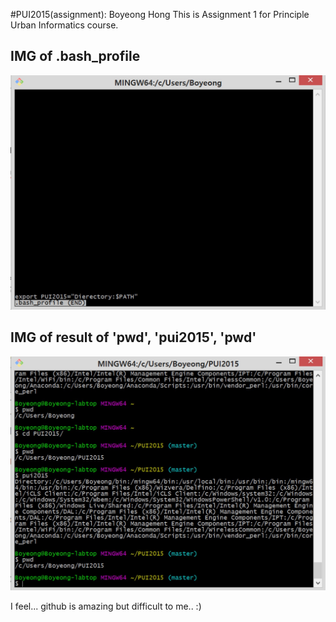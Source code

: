 #PUI2015(assignment): Boyeong Hong
This is Assignment 1 for Principle Urban Informatics course.

## IMG of .bash_profile
![Alt text](https://github.com/CUSP2015BO/PUI2015_bhong/blob/master/IMG1_bash_profile.jpg)

## IMG of result of 'pwd', 'pui2015', 'pwd'
![Alt tect](https://github.com/CUSP2015BO/PUI2015_bhong/blob/master/IMG2_screenshot.jpg)

I feel... github is amazing but difficult to me.. :)
